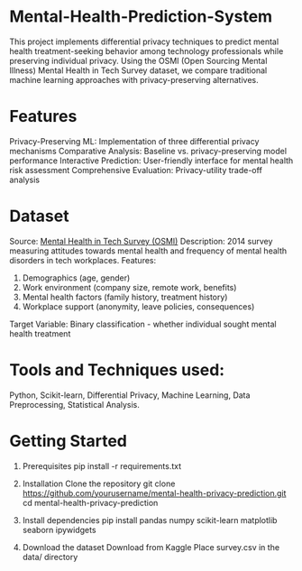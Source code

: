 # Mental-Health-Prediction-System
This project implements differential privacy techniques to predict mental health treatment-seeking behavior among technology professionals while preserving individual privacy. Using the OSMI (Open Sourcing Mental Illness) Mental Health in Tech Survey dataset, we compare traditional machine learning approaches with privacy-preserving alternatives.

# Features
Privacy-Preserving ML: Implementation of three differential privacy mechanisms
Comparative Analysis: Baseline vs. privacy-preserving model performance
Interactive Prediction: User-friendly interface for mental health risk assessment
Comprehensive Evaluation: Privacy-utility trade-off analysis

# Dataset
Source: [Mental Health in Tech Survey (OSMI)](https://www.kaggle.com/datasets/osmi/mental-health-in-tech-survey)
Description: 2014 survey measuring attitudes towards mental health and frequency of mental health disorders in tech workplaces.
Features:
1. Demographics (age, gender)
2. Work environment (company size, remote work, benefits)
3. Mental health factors (family history, treatment history)
4. Workplace support (anonymity, leave policies, consequences)

Target Variable: Binary classification - whether individual sought mental health treatment

# Tools and Techniques used: 
Python, Scikit-learn, Differential Privacy, Machine Learning, Data Preprocessing, Statistical Analysis.

# Getting Started
1. Prerequisites
   pip install -r requirements.txt

2. Installation
  Clone the repository
    git clone https://github.com/yourusername/mental-health-privacy-prediction.git
    cd mental-health-privacy-prediction

3. Install dependencies
   pip install pandas numpy scikit-learn matplotlib seaborn ipywidgets

4. Download the dataset
    Download from Kaggle
    Place survey.csv in the data/ directory
